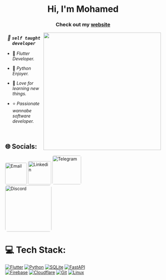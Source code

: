 <h1 align="center">Hi, I'm Mohamed
<h3 align="center">Check out my <a href="https://mohamedayman.me/" target="_blank"  rel="noopener noreferrer">website</a></h3>

<img align="right" src="https://user-images.githubusercontent.com/63050133/156676671-d5b2e362-97d4-4404-9447-dd71ddfea82f.gif" width="380">

<div align="center">

  ### ***💫 ``self taught developer``*** 
</div>

<div align="left">
 
 - 📱 *Flutter Developer.*

 - 🐍 *Python Enjoyer.*

 - 💛 *Love for learning new things.*

 - ⭐ *Passionate wannabe software developer.*
</div>

<br>



## 🌐 Socials:
<a href="mailto:MohamedAyman@mohamedayman.me"><img src="https://img.shields.io/badge/Email-%231877F2?style=for-the-badge&logo=gmail&logoColor=white" alt="Email" width="70" style="border-radius:5%"/></a>
<a href="https://linkedin.com/in/mohamed-ayman-7k"><img src="https://img.shields.io/badge/LinkedIn-0077B5?style=for-the-badge&logo=linkedin&logoColor=white" alt="Linkedin" width="75" style="border-radius:5%"/></a>
<a href="https://t.me/mayman007tg"><img src="https://img.shields.io/badge/Telegram-2CA5E0?style=for-the-badge&logo=telegram&logoColor=white" alt="Telegram" width="93" style="border-radius:5%"/></a>
<br> <a href="https://discordapp.com/users/543172445155098624"><img src="https://dcbadge.vercel.app/api/shield/543172445155098624" alt="Discord" width="150" style="border-radius:5%"/></a>

# 💻 Tech Stack:
[![Flutter](https://img.shields.io/badge/Flutter-%2302569B.svg?style=for-the-badge&logo=Flutter&logoColor=white)](https://flutter.dev/) [![Python](https://img.shields.io/badge/python-3670A0?style=for-the-badge&logo=python&logoColor=ffdd54)](https://www.python.org/) [![SQLite](https://img.shields.io/badge/sqlite-%2307405e.svg?style=for-the-badge&logo=sqlite&logoColor=white)](https://www.sqlite.org/) [![FastAPI](https://img.shields.io/badge/fastapi-ffdd54?style=for-the-badge&logo=fastapi&logoColor=009688)](https://fastapi.tiangolo.com/)
<br>
[![Firebase](https://img.shields.io/badge/firebase-%23039BE5.svg?style=for-the-badge&logo=firebase)](https://firebase.google.com/) [![Cloudflare](https://img.shields.io/badge/Cloudflare-F38020?style=for-the-badge&logo=Cloudflare&logoColor=white)](https://www.cloudflare.com/) [![Git](https://img.shields.io/badge/GIT-f05539?style=for-the-badge&logo=git&logoColor=white)](https://git-scm.com/) [![Linux](https://img.shields.io/badge/linux-%23323330.svg?style=for-the-badge&logo=linux&logoColor=%23F7DF1E)](https://www.linux.org/)
